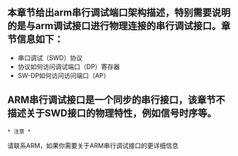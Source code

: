 ## 本章节给出arm串行调试端口架构描述，特别需要说明的是与arm调试接口进行物理连接的串行调试接口。章节信息如下：
* 串口调试（SWD）协议
* 协议如何访问调试端口（DP）寄存器
* SW-DP如何访问访问端口（AP）

## ARM串行调试接口是一个同步的串行接口，该章节不描述关于SWD接口的物理特性，例如信号时序等。

    * 注意 *
请联系ARM，如果你需要关于ARM串行调试接口的更详细信息




